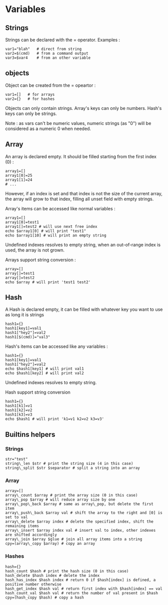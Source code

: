
# Variables

## Strings

Strings can be declared with the = operator.
Examples :

```
var1="blah"   # direct from string
var2=$(cmd)   # from a command output
var3=$var4    # from an other variable
```

## objects

Object can be created from the = opeartor :

```
var1=[]   # for arrays
var2={}   # for hashes
```

Objects can only contain strings.
Array's keys can only be numbers.
Hash's keys can only be strings.

Note : as vars can't be numeric values,
numeric strings (as "0") will be considered as a numeric 0 when needed.

## Array

An array is declared empty. It should be filled starting from the first index (0) :

```
array1=[]
array1[0]=25
array1[1]=24
# ...
```

However, if an index is set and that index is not the size of the current array,
the array will grow to that index, filling all unset field with empty strings.

Array's items can be accessed like normal variables :

```
array1=[]
array1[0]=test1
array1[]=test2 # will use next free index
echo $array1[0] # will print "test1"
echo $array1[10] # will print an empty string
```

Undefined indexes resolves to empty string, when an out-of-range index is used,
the array is not grown.

Arrays support string conversion :

```
array=[]
array[]=test1
array[]=test2
echo $array # will print 'test1 test2'
```

## Hash

A Hash is declared empty, it can be filled with whatever key you want to use
as long it is strings

```
hash1={}
hash1[key1]=val1
hash1["hey2"]=val2
hash1[$(cmd)]="val3"
```

Hash's items can be accessed like any variables :

```
hash1={}
hash1[key1]=val1
hash1["hey2"]=val2
echo $hash1[key1] # will print val1
echo $hash1[key2] # will print val2
```

Undefined indexes resolves to empty string.

Hash support string conversion

```
hash1={}
hash1[k1]=v1
hash1[k2]=v2
hash1[k3]=v3
echo $hash1 # will print 'k1=v1 k2=v2 k3=v3'
```

## Builtins helpers

### Strings

```
str="test"
string\_len $str # print the string size (4 in this case)
string\_split $str $separator # split a string into an array
```

### Array

```
array=[]
array\_count $array # print the array size (0 in this case)
array\_pop $array # will reduce array size by one
array\_pop\_back $array # same as array\_pop, but delete the first item
array\_push\_back $array val # shift the array to the right and [0] is set to val
array\_delete $array index # delete the specified index, shift the remaining items
array\_insert $array index val # insert val to index, other indexes are shifted accordingly
array\_join $array $glue # join all array items into a string
cpy=(array\_copy $array) # copy an array
```

### Hashes

```
hash={}
hash_count $hash # print the hash size (0 in this case)
hash_delete $hash index # delete the index
hash_has_index $hash index # return 0 if $hash[index] is defined, a positive number otherwise
hash_get_index $hash val # return first index with $hash[index] == val
hash_count_val $hash val # return the number of val present in $hash
cpy=(hash_copy $hash) # copy a hash
```

